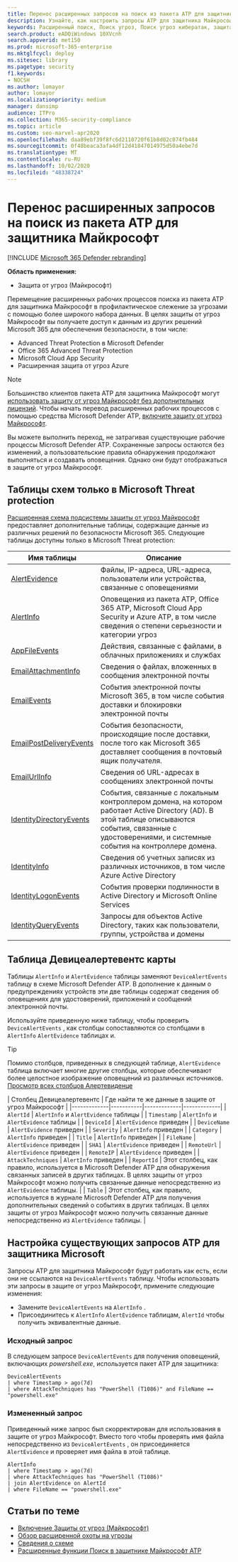 ```yaml
---
title: Перенос расширенных запросов на поиск из пакета ATP для защитника Майкрософт
description: Узнайте, как настроить запросы ATP для защитника Майкрософт, чтобы их можно было использовать в защите от угроз Майкрософт.
keywords: Расширенный поиск, Поиск угроз, Поиск угроз кибератак, защита от угроз Майкрософт, Microsoft 365, MTP, m365, пакет ATP ATP, мдатп, поиск, запрос, телеметрии, пользовательские обнаружения, схема, Кусто, Microsoft 365, сопоставление
search.product: eADQiWindows 10XVcnh
search.appverid: met150
ms.prod: microsoft-365-enterprise
ms.mktglfcycl: deploy
ms.sitesec: library
ms.pagetype: security
f1.keywords:
- NOCSH
ms.author: lomayor
author: lomayor
ms.localizationpriority: medium
manager: dansimp
audience: ITPro
ms.collection: M365-security-compliance
ms.topic: article
ms.custom: seo-marvel-apr2020
ms.openlocfilehash: daa89ebf39f8fc6d2110720f61b8d02c074fb484
ms.sourcegitcommit: 0f48beaca3afa4df12d41847014975d50a4ebe7d
ms.translationtype: MT
ms.contentlocale: ru-RU
ms.lasthandoff: 10/02/2020
ms.locfileid: "48338724"
---
```

# <a name="migrate-advanced-hunting-queries-from-microsoft-defender-atp"></a>Перенос расширенных запросов на поиск из пакета ATP для защитника Майкрософт

[!INCLUDE [Microsoft 365 Defender rebranding](../includes/microsoft-defender.md)]

**Область применения:**
- Защита от угроз (Майкрософт)

Перемещение расширенных рабочих процессов поиска из пакета ATP для защитника Майкрософт в профилактическое слежение за угрозами с помощью более широкого набора данных. В целях защиты от угроз Майкрософт вы получаете доступ к данным из других решений Microsoft 365 для обеспечения безопасности, в том числе:

- Advanced Threat Protection в Microsoft Defender
- Office 365 Advanced Threat Protection
- Microsoft Cloud App Security
- Расширенная защита от угроз Azure

>[!NOTE]
>Большинство клиентов пакета ATP для защитника Майкрософт могут [использовать защиту от угроз Майкрософт без дополнительных лицензий](prerequisites.md#licensing-requirements). Чтобы начать перевод расширенных рабочих процессов с помощью средства Microsoft Defender ATP, [включите защиту от угроз Майкрософт](mtp-enable.md).

Вы можете выполнить переход, не затрагивая существующие рабочие процессы Microsoft Defender ATP. Сохраненные запросы остаются без изменений, а пользовательские правила обнаружения продолжают выполняться и создавать оповещения. Однако они будут отображаться в защите от угроз Майкрософт. 

## <a name="schema-tables-in-microsoft-threat-protection-only"></a>Таблицы схем только в Microsoft Threat protection
[Расширенная схема подсистемы защиты от угроз Майкрософт](advanced-hunting-schema-tables.md) предоставляет дополнительные таблицы, содержащие данные из различных решений по безопасности Microsoft 365. Следующие таблицы доступны только в Microsoft Threat protection:

| Имя таблицы | Описание |
|------------|-------------|
| [AlertEvidence](advanced-hunting-alertevidence-table.md) | Файлы, IP-адреса, URL-адреса, пользователи или устройства, связанные с оповещениями |
| [AlertInfo](advanced-hunting-alertinfo-table.md) | Оповещения из пакета ATP, Office 365 ATP, Microsoft Cloud App Security и Azure ATP, в том числе сведения о степени серьезности и категории угроз  |
| [AppFileEvents](advanced-hunting-appfileevents-table.md) | Действия, связанные с файлами, в облачных приложениях и службах |
| [EmailAttachmentInfo](advanced-hunting-emailattachmentinfo-table.md) | Сведения о файлах, вложенных в сообщения электронной почты |
| [EmailEvents](advanced-hunting-emailevents-table.md) | События электронной почты Microsoft 365, в том числе события доставки и блокировки электронной почты |
| [EmailPostDeliveryEvents](advanced-hunting-emailpostdeliveryevents-table.md) | События безопасности, происходящие после доставки, после того как Microsoft 365 доставляет сообщения в почтовый ящик получателя. |
| [EmailUrlInfo](advanced-hunting-emailurlinfo-table.md) | Сведения об URL-адресах в сообщениях электронной почты |
| [IdentityDirectoryEvents](advanced-hunting-identitydirectoryevents-table.md) | События, связанные с локальным контроллером домена, на котором работает Active Directory (AD). В этой таблице описываются события, связанные с удостоверениями, и системные события на контроллере домена. |
| [IdentityInfo](advanced-hunting-identityinfo-table.md) | Сведения об учетных записях из различных источников, в том числе Azure Active Directory |
| [IdentityLogonEvents](advanced-hunting-identitylogonevents-table.md) | События проверки подлинности в Active Directory и Microsoft Online Services |
| [IdentityQueryEvents](advanced-hunting-identityqueryevents-table.md) | Запросы для объектов Active Directory, таких как пользователи, группы, устройства и домены |

## <a name="map-devicealertevents-table"></a>Таблица Девицеалертевентс карты
Таблицы `AlertInfo` и `AlertEvidence` таблицы заменяют `DeviceAlertEvents` таблицу в схеме Microsoft Defender ATP. В дополнение к данным о предупреждениях устройств эти две таблицы содержат сведения об оповещениях для удостоверений, приложений и сообщений электронной почты.

Используйте приведенную ниже таблицу, чтобы проверить `DeviceAlertEvents` , как столбцы сопоставляются со столбцами в `AlertInfo` `AlertEvidence` таблицах и.

>[!TIP]
>Помимо столбцов, приведенных в следующей таблице, `AlertEvidence` таблица включает многие другие столбцы, которые обеспечивают более целостное изображение оповещений из различных источников. [Просмотр всех столбцов Алертевиденце](advanced-hunting-alertevidence-table.md) 

| Столбец Девицеалертевентс | Где найти те же данные в защите от угроз Майкрософт |
|-------------|-----------|-------------|-------------|
| `AlertId` | `AlertInfo` и  `AlertEvidence` таблицы |
| `Timestamp` | `AlertInfo` и  `AlertEvidence` таблицы |
| `DeviceId` | `AlertEvidence` приведен |
| `DeviceName` | `AlertEvidence` приведен |
| `Severity` | `AlertInfo` приведен |
| `Category` | `AlertInfo` приведен |
| `Title` | `AlertInfo` приведен |
| `FileName` | `AlertEvidence` приведен |
| `SHA1` | `AlertEvidence` приведен |
| `RemoteUrl` | `AlertEvidence` приведен |
| `RemoteIP` | `AlertEvidence` приведен |
| `AttackTechniques` | `AlertInfo` приведен |
| `ReportId` | Этот столбец, как правило, используется в Microsoft Defender ATP для обнаружения связанных записей в других таблицах. В целях защиты от угроз Майкрософт можно получить связанные данные непосредственно из `AlertEvidence` таблицы. |
| `Table` | Этот столбец, как правило, используется в журнале Microsoft Defender ATP для получения дополнительных сведений о событиях в других таблицах. В целях защиты от угроз Майкрософт можно получить связанные данные непосредственно из `AlertEvidence` таблицы. |

## <a name="adjust-existing-microsoft-defender-atp-queries"></a>Настройка существующих запросов ATP для защитника Microsoft
Запросы ATP для защитника Майкрософт будут работать как есть, если они не ссылаются на `DeviceAlertEvents` таблицу. Чтобы использовать эти запросы в защите от угроз Майкрософт, примените следующие изменения:

- Замените `DeviceAlertEvents` на `AlertInfo` .
- Присоединитесь к `AlertInfo` `AlertEvidence` таблицам, `AlertId` чтобы получить эквивалентные данные.

### <a name="original-query"></a>Исходный запрос
В следующем запросе `DeviceAlertEvents` для получения оповещений, включающих _powershell.exe_, используется пакет ATP для защитника:

```kusto
DeviceAlertEvents
| where Timestamp > ago(7d) 
| where AttackTechniques has "PowerShell (T1086)" and FileName == "powershell.exe"
```
### <a name="modified-query"></a>Измененный запрос
Приведенный ниже запрос был скорректирован для использования в защите от угроз Майкрософт. Вместо того чтобы проверять имя файла непосредственно из `DeviceAlertEvents` , он присоединяется `AlertEvidence` и проверяет имя файла в этой таблице.

```kusto
AlertInfo 
| where Timestamp > ago(7d) 
| where AttackTechniques has "PowerShell (T1086)" 
| join AlertEvidence on AlertId
| where FileName == "powershell.exe"
```

## <a name="related-topics"></a>Статьи по теме
- [Включение Защиты от угроз (Майкрософт)](advanced-hunting-query-language.md)
- [Обзор расширенной охоты на угрозы](advanced-hunting-overview.md)
- [Сведения о схеме](advanced-hunting-schema-tables.md)
- [Расширенные функции Поиск в защитнике Майкрософт ATP](https://docs.microsoft.com/windows/security/threat-protection/microsoft-defender-atp/advanced-hunting-overview)